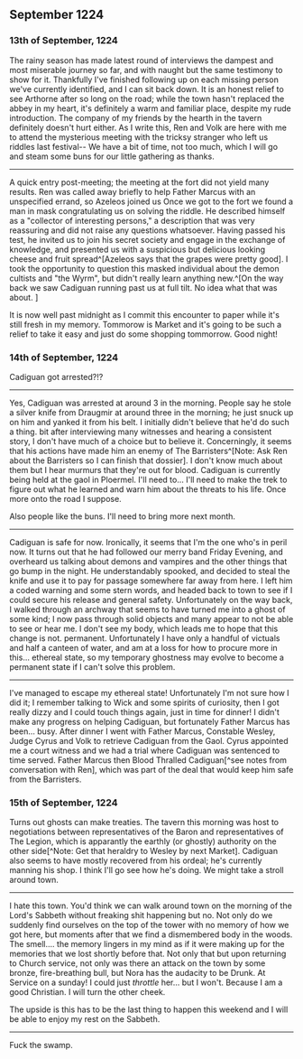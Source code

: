 ## September 1224
### 13th of September, 1224
The rainy season has made latest round of interviews the dampest and most miserable journey so far, and with naught but the same testimony to show for it. Thankfully I've finished following up on each missing person we've currently identified, and I can sit back down. It is an honest relief to see Arthorne after so long on the road; while the town hasn't replaced the abbey in my heart, it's definitely a warm and familiar place, despite my rude introduction. The company of my friends by the hearth in the tavern definitely doesn't hurt either. As I write this, Ren and Volk are here with me to attend the mysterious meeting with the tricksy stranger who left us riddles last festival-- We have a bit of time, not too much, which I will go and steam some buns for our little gathering as thanks.

---

A quick entry post-meeting; the meeting at the fort did not yield many results. Ren was called away briefly to help Father Marcus with an unspecified errand, so Azeleos joined us Once we got to the fort we found a man in mask congratulating us on solving the riddle. He described himself as a "collector of interesting persons," a description that was very reassuring and did not raise any questions whatsoever. Having passed his test, he invited us to join his secret society and engage in the exchange of knowledge, and presented us with a suspicious but delicious looking cheese and fruit spread^[Azeleos says that the grapes were pretty good]. I took the opportunity to question this masked individual about the demon cultists and "the Wyrm", but didn't really learn anything new.^[On the way back we saw Cadiguan running past us at full tilt. No idea what that was about. ]

It is now well past midnight as I commit this encounter to paper while it's still fresh in my memory. Tommorow is Market and it's going to be such a relief to take it easy and just do some shopping tommorrow. Good night!

### 14th of September, 1224
Cadiguan got arrested?!?

---

Yes, Cadiguan was arrested at around 3 in the morning. People say he stole a silver knife from Draugmir at around three in the morning; he just snuck up on him and yanked it from his belt. I initially didn't believe that he'd do such a thing. bit after interviewing many witnesses and hearing a consistent story, I don't have much of a choice but to believe it. Concerningly, it seems that his actions have made him an enemy of The Barristers^[Note: Ask Ren about the Barristers so I can finish that dossier]. I don't know much about them but I hear murmurs that they're out for blood. Cadiguan is currently being held at the gaol in Ploermel. I'll need to... I'll need to make the trek to figure out what he learned and warn him about the threats to his life. Once more onto the road I suppose. 

Also people like the buns. I'll need to bring more next month.

---

Cadiguan is safe for now. Ironically, it seems that I'm the one who's in peril now. It turns out that he had followed our merry band Friday Evening, and overheard us talking about demons and vampires and the other things that go bump in the night. He understandably spooked, and decided to steal the knife and use it to pay for passage somewhere far away from here. I left him a coded warning and some stern words, and headed back to town to see if I could secure his release and general safety. Unfortunately on the way back, I walked through an archway that seems to have turned me into a ghost of some kind; I now pass through solid objects and many appear to not be able to see or hear me. I don't see my body, which leads me to hope that this change is not. permanent. Unfortunately I have only a handful of victuals and half a canteen of water, and am at a loss for how to procure more in this... ethereal state, so my temporary ghostness may evolve to become a permanent state if I can't solve this problem. 

---

I've managed to escape my ethereal state! Unfortunately I'm not sure how I did it; I remember talking to Wick and some spirits of curiosity, then I got really dizzy and I could touch things again, just in time for dinner! I didn't make any progress on helping Cadiguan, but fortunately Father Marcus has been... busy. After dinner I went with Father Marcus, Constable Wesley, Judge Cyrus and Volk to retrieve Cadiguan from the Gaol. Cyrus appointed me a court witness and we had a trial where Cadiguan was sentenced to time served. Father Marcus then Blood Thralled Cadiguan[^see notes from conversation with Ren], which was part of the deal that would keep him safe from the Barristers.

### 15th of September, 1224
Turns out ghosts can make treaties. The tavern this morning was host to negotiations between representatives of the Baron and representatives of The Legion, which is apparantly the earthly (or ghostly) authority on the other side[^Note: Get that heraldry to Wesley by next Market]. Cadiguan also seems to have mostly recovered from his ordeal; he's currently manning his shop. I think I'll go see how he's doing. We might take a stroll around town.

---

I hate this town. You'd think we can walk around town on the morning of the Lord's Sabbeth without freaking shit happening but no. Not only do we suddenly find ourselves on the top of the tower with no memory of how we got here, but moments after that we find a dismembered body in the woods. The smell.... the memory lingers in my mind as if it were making up for the memories that we lost shortly before that. Not only that but upon returning to Church service, not only was there an attack on the town by some bronze, fire-breathing bull, but Nora has the audacity to be Drunk. At Service on a sunday! I could just *throttle* her... but I won't. Because I am a good Christian. I will turn the other cheek. 

The upside is this has to be the last thing to happen this weekend and I will be able to enjoy my rest on the Sabbeth.

---

Fuck the swamp.
